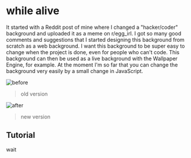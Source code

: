 # while alive

It started with a Reddit post of mine where I changed a "hacker/coder" background and uploaded it as a meme on r/egg_irl. I got so many good comments and suggestions that I started designing this background from scratch as a web background. I want this background to be super easy to change when the project is done, even for people who can't code. This background can then be used as a live background with the Wallpaper Engine, for example. At the moment I'm so far that you can change the background very easily by a small change in JavaScript.

![before](../static/assets/images/while_(alive)-old.png)
> old version

![after](../static/assets/images/while_(alive)-new.png) 
> new version

## Tutorial

wait
